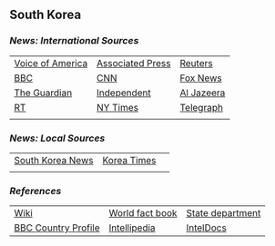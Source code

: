 ## South Korea ##

### _News: International Sources_ ###
|   |   |   |
| --- | --- | --- |
| [Voice of America](https://www.voanews.com/search?search_api_fulltext=South+Korea&type=1&sort_by=publication_time) | [Associated Press](https://apnews.com/SouthKorea) | [Reuters](https://www.reuters.com/news/archive/southKorea) |
| [BBC](https://www.bbc.com/news/topics/cnx753jej1xt/south-korea) | [CNN](https://www.cnn.com/search/?q=South+Korea&size=10&type=article) | [Fox News](https://www.foxnews.com/search-results/search?q=South%20Korea) |
| [The Guardian](https://www.theguardian.com/world/south-korea)  | [Independent](https://www.independent.co.uk/topic/SouthKorea) | [Al Jazeera](https://www.aljazeera.com/topics/country/south-korea.html) |
| [RT](https://www.rt.com/tags/south-korea/) | [NY Times](https://www.nytimes.com/topic/destination/south-korea?searchResultPosition=0) | [Telegraph](https://www.telegraph.co.uk/south-korea/) |
|  |  |  |

### _News: Local Sources_ ###
|   |   |   |
| --- | --- | --- |
| [South Korea News](https://www.southkoreanews.net/) | [Korea Times](https://www.koreatimes.co.kr/www2/index.asp) |  |
|  |  |  |


### _References_ ###
|   |   |   |
| --- | --- | --- |
| [Wiki](https://en.wikipedia.org/wiki/South_Korea) | [World fact book](https://www.cia.gov/library/publications/resources/the-world-factbook/geos/ks.html) | [State department](https://www.state.gov/countries-areas/south-korea/) |
| [BBC Country Profile](https://www.bbc.com/news/world-asia-pacific-15289563) | [Intellipedia](https://intellipedia.intelink.gov/wiki/South_Korea) | [IntelDocs](https://inteldocs.intelink.gov/search/folder?q=South+Korea) |
